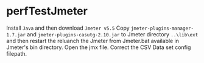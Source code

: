 # perfTestJmeter
Install `Java` and then download `Jmeter v5.5`
Copy `jmeter-plugins-manager-1.7.jar` and `jmeter-plugins-casutg-2.10.jar` to Jmeter directory `..\lib\ext` and then restart the reluanch the Jmeter from Jmeter.bat available in Jmeter's bin directory.
Open the jmx file.
Correct the CSV Data set config filepath.
